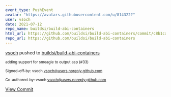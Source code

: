 ```yaml
---
event_type: PushEvent
avatar: "https://avatars.githubusercontent.com/u/814322?"
user: vsoch
date: 2021-07-12
repo_name: buildsi/build-abi-containers
html_url: https://github.com/buildsi/build-abi-containers/commit/c8b1ca5b75786720fbdd401c99c87f949498cef9
repo_url: https://github.com/buildsi/build-abi-containers
---
```


<a href='https://github.com/vsoch' target='_blank'>vsoch</a> pushed to <a href='https://github.com/buildsi/build-abi-containers' target='_blank'>buildsi/build-abi-containers</a>

<small>adding support for smeagle to output asp (#33)

Signed-off-by: vsoch <vsoch@users.noreply.github.com>

Co-authored-by: vsoch <vsoch@users.noreply.github.com></small>

<a href='https://github.com/buildsi/build-abi-containers/commit/c8b1ca5b75786720fbdd401c99c87f949498cef9' target='_blank'>View Commit</a>